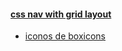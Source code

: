 #### [css nav with grid layout](https://youtu.be/jTaIViOLlys)
- [iconos de boxicons](https://boxicons.com/)